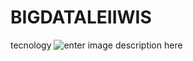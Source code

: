 # BIGDATALEIIWIS



tecnology ![enter image description here](https://www.google.com/search?q=iceberg&rlz=1C1SQJL_esCL841CL841&tbm=isch&source=iu&ictx=1&fir=UD2mzy-389krnM%253A%252CLFaevAMCWYbpbM%252C_&vet=1&usg=AI4_-kS8ka3Mc2t9uo9AQ3z38L-mg5hYMg&sa=X&ved=2ahUKEwjD1uGGrJPpAhWUHrkGHUYqC0YQ_h0wAXoECAIQBg#imgrc=UD2mzy-389krnM)

